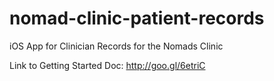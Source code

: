nomad-clinic-patient-records
============================

iOS App for Clinician Records for the Nomads Clinic

Link to Getting Started Doc: http://goo.gl/6etriC